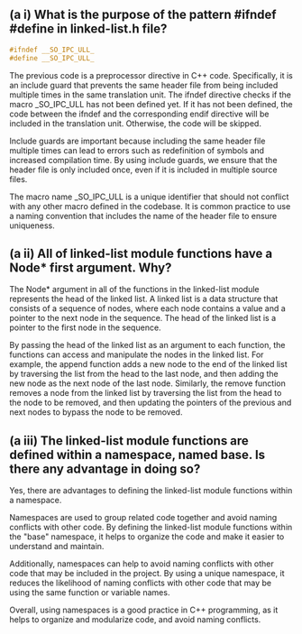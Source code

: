 ## (a i) What is the purpose of the pattern #ifndef #define in linked-list.h file?

```cpp
#ifndef __SO_IPC_ULL_
#define __SO_IPC_ULL_
```

The previous code is a preprocessor directive in C++ code. Specifically, it is an include guard that prevents the same header file from being included multiple times in the same translation unit. The ifndef directive checks if the macro _SO_IPC_ULL has not been defined yet. If it has not been defined, the code between the ifndef and the corresponding endif directive will be included in the translation unit. Otherwise, the code will be skipped.

Include guards are important because including the same header file multiple times can lead to errors such as redefinition of symbols and increased compilation time. By using include guards, we ensure that the header file is only included once, even if it is included in multiple source files.

The macro name _SO_IPC_ULL is a unique identifier that should not conflict with any other macro defined in the codebase. It is common practice to use a naming convention that includes the name of the header file to ensure uniqueness.

## (a ii) All of linked-list module functions have a Node* first argument. Why?

The Node* argument in all of the functions in the linked-list module represents the head of the linked list. A linked list is a data structure that consists of a sequence of nodes, where each node contains a value and a pointer to the next node in the sequence. The head of the linked list is a pointer to the first node in the sequence.

By passing the head of the linked list as an argument to each function, the functions can access and manipulate the nodes in the linked list. For example, the append function adds a new node to the end of the linked list by traversing the list from the head to the last node, and then adding the new node as the next node of the last node. Similarly, the remove function removes a node from the linked list by traversing the list from the head to the node to be removed, and then updating the pointers of the previous and next nodes to bypass the node to be removed.

## (a iii) The linked-list module functions are defined within a namespace, named base. Is there any advantage in doing so?

Yes, there are advantages to defining the linked-list module functions within a namespace.

Namespaces are used to group related code together and avoid naming conflicts with other code. By defining the linked-list module functions within the "base" namespace, it helps to organize the code and make it easier to understand and maintain.

Additionally, namespaces can help to avoid naming conflicts with other code that may be included in the project. By using a unique namespace, it reduces the likelihood of naming conflicts with other code that may be using the same function or variable names.

Overall, using namespaces is a good practice in C++ programming, as it helps to organize and modularize code, and avoid naming conflicts.